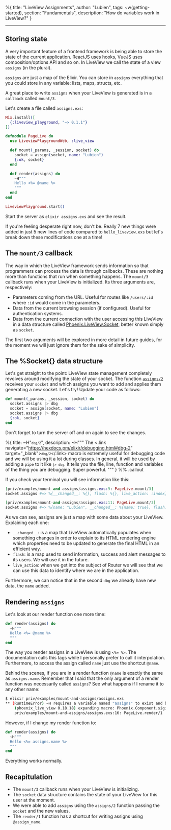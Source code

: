 %{
title: "LiveView Assignments",
author: "Lubien",
tags: ~w(getting-started),
section: "Fundamentals",
description: "How do variables work in LiveView?"
}

---

## Storing state

A very important feature of a frontend framework is being able to store the state of the current application. ReactJS uses hooks, VueJS uses composition/options API and so on. In LiveView we call the state of a view `assigns` (in the plural).

`assigns` are just a map of the Elixir. You can store in `assigns` everything that you could store in any variable: lists, maps, structs, etc.

A great place to write `assigns` when your LiveView is generated is in a `callback` called `mount/3`.

Let's create a file called `assigns.exs`:

```elixir
Mix.install([
  {:liveview_playground, "~> 0.1.1"}
])

defmodule PageLive do
  use LiveviewPlaygroundWeb, :live_view

  def mount(_params, _session, socket) do
    socket = assign(socket, name: "Lubien")
    {:ok, socket}
  end

  def render(assigns) do
    ~H"""
    Hello <%= @name %>
    """
  end
end

LiveviewPlayground.start()
```

Start the server as `elixir assigns.exs` and see the result.

If you're feeling desperate right now, don't be. Really 7 new things were added in just 5 new lines of code compared to `hello_liveview.exs` but let's break down these modifications one at a time!

## The `mount/3` callback

The way in which the LiveView framework sends information so that programmers can process the data is through callbacks. These are nothing more than functions that run when something happens. The `mount/3` callback runs when your LiveView is initialized. Its three arguments are, respectively:

- Parameters coming from the URL. Useful for routes like `/users/:id` where `:id` would come in the parameters.
- Data from the current browsing session (if configured). Useful for authentication systems.
- Data from the current connection with the user accessing this LiveView in a data structure called [Phoenix.LiveView.Socket](https://hexdocs.pm/phoenix_live_view/Phoenix.LiveView.Socket.html), better known simply as `socket`.

The first two arguments will be explored in more detail in future guides, for the moment we will just ignore them for the sake of simplicity.

## The %Socket{} data structure

Let's get straight to the point: LiveView state management completely revolves around modifying the state of your socket. The function [`assigns/2`](https://hexdocs.pm/phoenix_live_view/Phoenix.Component.html#assign/2) receives your `socket` and which assigns you want to add and applies them generating a new socket. Let's try! Update your code as follows:

```elixir
def mount(_params, _session, socket) do
  socket.assigns |> dbg
  socket = assign(socket, name: "Lubien")
  socket.assigns |> dbg
  {:ok, socket}
end
```

Don't forget to turn the server off and on again to see the changes.

%{
title: ~H"<code>`dbg/2`</code>",
description: ~H"""
The <.link navigate="https://hexdocs.pm/elixir/debugging.html#dbg-2" target="\_blank"><code>`dbg/2`</code></.link> macro is extremely useful for debugging code and we will be using it a lot during classes. In general, it will be used by adding a `pipe` to it like <code>`|> dbg`</code>. It tells you the file, line, function and variables of the thing you are debugging. Super powerful.
"""
} %% .callout

If you check your terminal you will see information like this:

```elixir
[priv/examples/mount-and-assigns/assigns.exs:9: PageLive.mount/3]
socket.assigns #=> %{__changed__: %{}, flash: %{}, live_action: :index}

[priv/examples/mount-and-assigns/assigns.exs:11: PageLive.mount/3]
socket.assigns #=> %{name: "Lubien", __changed__: %{name: true}, flash: %{}, live_action: :index}
```

As we can see, assigns are just a map with some data about your LiveView. Explaining each one:

- `__changed__`: is a map that LiveView automatically populates when something changes in order to explain to its HTML rendering engine which properties need to be updated to generate the final HTML in an efficient way.
- `flash`: is a map used to send information, success and alert messages to its users. We will use it in the future.
- `live_action`: when we get into the subject of Router we will see that we can use this data to identify where we are in the application.

Furthermore, we can notice that in the second `dbg` we already have new data, the `name` added.

## Rendering `assigns`

Let's look at our render function one more time:

```elixir
def render(assigns) do
  ~H"""
  Hello <%= @name %>
  """
end
```

The way you render assigns in a LiveView is using `<%= %>`. The documentation calls this tags while I personally prefer to call it interpolation. Furthermore, to access the assign called `name` just use the shortcut `@name`.

Behind the scenes, if you are in a render function `@name` is exactly the same as `assigns.name`. Remember that I said that the only argument of a render function was necessarily called `assigns`? See what happens if I rename it to any other name:

```sh
$ elixir priv/examples/mount-and-assigns/assigns.exs
** (RuntimeError) ~H requires a variable named "assigns" to exist and be set to a map
    (phoenix_live_view 0.18.18) expanding macro: Phoenix.Component.sigil_H/2
    priv/examples/mount-and-assigns/assigns.exs:16: PageLive.render/1
```

However, if I change my render function to:

```elixir
def render(assigns) do
  ~H"""
  Hello <%= assigns.name %>
  """
end
```

Everything works normally.

## Recapitulation

- The `mount/3` callback runs when your LiveView is initializing.
- The `socket` data structure contains the state of your LiveView for this user at the moment.
- We were able to add `assigns` using the `assigns/2` function passing the `socket` and the new values.
- The `render/1` function has a shortcut for writing assigns using `@assign_name`.
